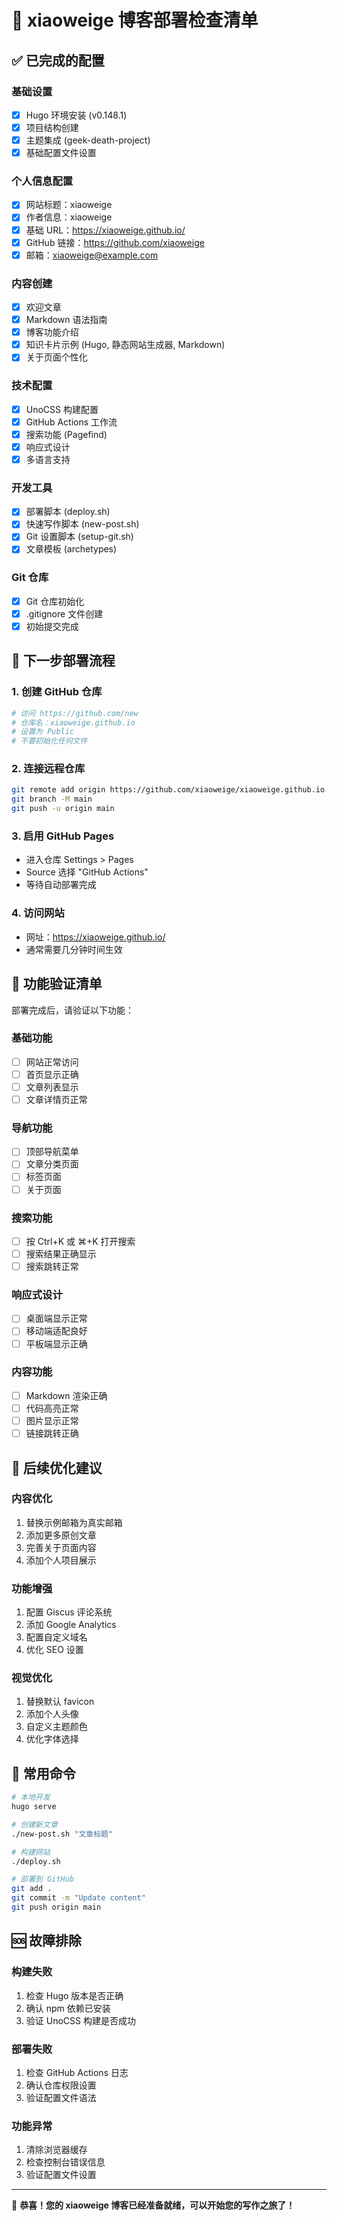 # 🚀 xiaoweige 博客部署检查清单

## ✅ 已完成的配置

### 基础设置
- [x] Hugo 环境安装 (v0.148.1)
- [x] 项目结构创建
- [x] 主题集成 (geek-death-project)
- [x] 基础配置文件设置

### 个人信息配置
- [x] 网站标题：xiaoweige
- [x] 作者信息：xiaoweige
- [x] 基础 URL：https://xiaoweige.github.io/
- [x] GitHub 链接：https://github.com/xiaoweige
- [x] 邮箱：xiaoweige@example.com

### 内容创建
- [x] 欢迎文章
- [x] Markdown 语法指南
- [x] 博客功能介绍
- [x] 知识卡片示例 (Hugo, 静态网站生成器, Markdown)
- [x] 关于页面个性化

### 技术配置
- [x] UnoCSS 构建配置
- [x] GitHub Actions 工作流
- [x] 搜索功能 (Pagefind)
- [x] 响应式设计
- [x] 多语言支持

### 开发工具
- [x] 部署脚本 (deploy.sh)
- [x] 快速写作脚本 (new-post.sh)
- [x] Git 设置脚本 (setup-git.sh)
- [x] 文章模板 (archetypes)

### Git 仓库
- [x] Git 仓库初始化
- [x] .gitignore 文件创建
- [x] 初始提交完成

## 🔄 下一步部署流程

### 1. 创建 GitHub 仓库
```bash
# 访问 https://github.com/new
# 仓库名：xiaoweige.github.io
# 设置为 Public
# 不要初始化任何文件
```

### 2. 连接远程仓库
```bash
git remote add origin https://github.com/xiaoweige/xiaoweige.github.io.git
git branch -M main
git push -u origin main
```

### 3. 启用 GitHub Pages
- 进入仓库 Settings > Pages
- Source 选择 "GitHub Actions"
- 等待自动部署完成

### 4. 访问网站
- 网址：https://xiaoweige.github.io/
- 通常需要几分钟时间生效

## 🎯 功能验证清单

部署完成后，请验证以下功能：

### 基础功能
- [ ] 网站正常访问
- [ ] 首页显示正确
- [ ] 文章列表显示
- [ ] 文章详情页正常

### 导航功能
- [ ] 顶部导航菜单
- [ ] 文章分类页面
- [ ] 标签页面
- [ ] 关于页面

### 搜索功能
- [ ] 按 Ctrl+K 或 ⌘+K 打开搜索
- [ ] 搜索结果正确显示
- [ ] 搜索跳转正常

### 响应式设计
- [ ] 桌面端显示正常
- [ ] 移动端适配良好
- [ ] 平板端显示正确

### 内容功能
- [ ] Markdown 渲染正确
- [ ] 代码高亮正常
- [ ] 图片显示正常
- [ ] 链接跳转正确

## 🔧 后续优化建议

### 内容优化
1. 替换示例邮箱为真实邮箱
2. 添加更多原创文章
3. 完善关于页面内容
4. 添加个人项目展示

### 功能增强
1. 配置 Giscus 评论系统
2. 添加 Google Analytics
3. 配置自定义域名
4. 优化 SEO 设置

### 视觉优化
1. 替换默认 favicon
2. 添加个人头像
3. 自定义主题颜色
4. 优化字体选择

## 📝 常用命令

```bash
# 本地开发
hugo serve

# 创建新文章
./new-post.sh "文章标题"

# 构建网站
./deploy.sh

# 部署到 GitHub
git add .
git commit -m "Update content"
git push origin main
```

## 🆘 故障排除

### 构建失败
1. 检查 Hugo 版本是否正确
2. 确认 npm 依赖已安装
3. 验证 UnoCSS 构建是否成功

### 部署失败
1. 检查 GitHub Actions 日志
2. 确认仓库权限设置
3. 验证配置文件语法

### 功能异常
1. 清除浏览器缓存
2. 检查控制台错误信息
3. 验证配置文件设置

---

🎉 **恭喜！您的 xiaoweige 博客已经准备就绪，可以开始您的写作之旅了！**
